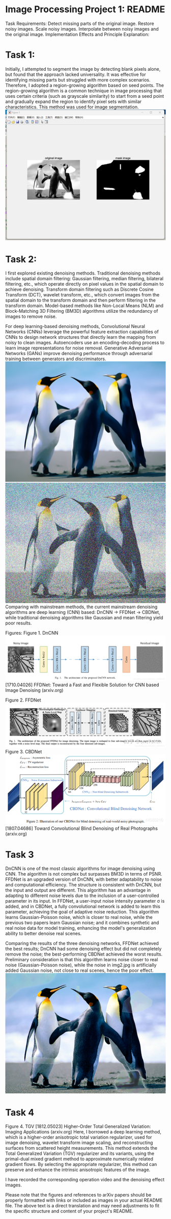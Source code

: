 # Image Processing Project 1: README
Task Requirements:
Detect missing parts of the original image.
Restore noisy images.
Scale noisy images.
Interpolate between noisy images and the original image.
Implementation Effects and Principle Explanation:
# Task 1:
Initially, I attempted to segment the image by detecting blank pixels alone, but found that the approach lacked universality. It was effective for identifying missing parts but struggled with more complex scenarios. Therefore, I adopted a region-growing algorithm based on seed points. The region-growing algorithm is a common technique in image processing that uses certain criteria (such as grayscale similarity) to start from a seed point and gradually expand the region to identify pixel sets with similar characteristics. This method was used for image segmentation.
![wrong]( 4_pic/图片1.png "figure")
# Task 2:
I first explored existing denoising methods. Traditional denoising methods include spatial domain filtering: Gaussian filtering, median filtering, bilateral filtering, etc., which operate directly on pixel values in the spatial domain to achieve denoising. Transform domain filtering such as Discrete Cosine Transform (DCT), wavelet transform, etc., which convert images from the spatial domain to the transform domain and then perform filtering in the transform domain. Model-based methods like Non-Local Means (NLM) and Block-Matching 3D Filtering (BM3D) algorithms utilize the redundancy of images to remove noise.

For deep learning-based denoising methods, Convolutional Neural Networks (CNNs) leverage the powerful feature extraction capabilities of CNNs to design network structures that directly learn the mapping from noisy to clean images. Autoencoders use an encoding-decoding process to learn image representations for noise removal. Generative Adversarial Networks (GANs) improve denoising performance through adversarial training between generators and discriminators.
![wrong]( 4_pic/图片6.png "figure")
![wrong]( 4_pic/图片7.png "figure")
Comparing with mainstream methods, the current mainstream denoising algorithms are deep learning (CNN) based: DnCNN -> FFDNet -> CBDNet, while traditional denoising algorithms like Gaussian and mean filtering yield poor results.

Figures:
Figure 1. DnCNN
![wrong]( 4_pic/图片2.png "figure")
[1710.04026] FFDNet: Toward a Fast and Flexible Solution for CNN based Image Denoising (arxiv.org)

Figure 2. FFDNet
![wrong]( 4_pic/图片3.png "figure")
Figure 3. CBDNet
![wrong]( 4_pic/图片4.png "figure")
[1807.04686] Toward Convolutional Blind Denoising of Real Photographs (arxiv.org)
# Task 3
DnCNN is one of the most classic algorithms for image denoising using CNN. The algorithm is not complex but surpasses BM3D in terms of PSNR. FFDNet is an upgraded version of DnCNN, with better adaptability to noise and computational efficiency. The structure is consistent with DnCNN, but the input and output are different. This algorithm has an advantage in adapting to different noise levels due to the inclusion of a user-controlled parameter in its input. In FFDNet, a user-input noise intensity parameter σ is added, and in CBDNet, a fully convolutional network is added to learn this parameter, achieving the goal of adaptive noise reduction. This algorithm learns Gaussian-Poisson noise, which is closer to real noise, while the previous two papers learn Gaussian noise; and it combines synthetic and real noise data for model training, enhancing the model's generalization ability to better denoise real scenes.

Comparing the results of the three denoising networks, FFDNet achieved the best results; DnCNN had some denoising effect but did not completely remove the noise; the best-performing CBDNet achieved the worst results. Preliminary consideration is that this algorithm learns noise closer to real noise (Gaussian-Poisson noise), while the noise in img2.jpg is artificially added Gaussian noise, not close to real scenes, hence the poor effect.
![wrong]( 4_pic/图片8.png "figure")
# Task 4
Figure 4. TGV [1812.05023] Higher-Order Total Generalized Variation: Imaging Applications (arxiv.org)
Here, I borrowed a deep learning method, which is a higher-order anisotropic total variation regularizer, used for image denoising, wavelet transform image scaling, and reconstructing surfaces from scattered height measurements. This method extends the Total Generalized Variation (TGV) regularizer and its variants, using the primal-dual mixed gradient method to approximate numerically related gradient flows. By selecting the appropriate regularizer, this method can preserve and enhance the intrinsic anisotropic features of the image.

I have recorded the corresponding operation video and the denoising effect images.

Please note that the figures and references to arXiv papers should be properly formatted with links or included as images in your actual README file. The above text is a direct translation and may need adjustments to fit the specific structure and content of your project's README.
